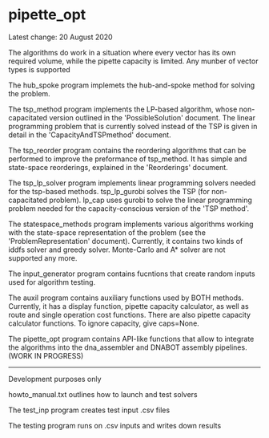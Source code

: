 # pipette_opt

Latest change: 20 August 2020

The algorithms do work in a situation where every vector has its own required volume, while the pipette capacity is limited.
Any munber of vector types is supported

The hub_spoke program implemets the hub-and-spoke method for solving the problem.

The tsp_method program implements the LP-based algorithm, whose non-capacitated version outlined in the 'PossibleSolution' document.
The linear programming problem that is currently solved instead of the TSP is given in detail in the 'CapacityAndTSPmethod' document.

The tsp_reorder program contains the reordering algorithms that can be performed to improve the preformance of tsp_method.
It has simple and state-space reorderings, explained in the 'Reorderings' document.

The tsp_lp_solver program implements linear programming solvers needed for the tsp-based methods.
tsp_lp_gurobi solves the TSP (for non-capacitated problem).
lp_cap uses gurobi to solve the linear programming problem needed for the capacity-conscious version of the 'TSP method'.

The statespace_methods program implements various algorithms working with the state-space representation of the problem (see the 'ProblemRepresentation' document).
Currently, it contains two kinds of iddfs solver and greedy solver. Monte-Carlo and A* solver are not supported any more.

The input_generator program contains fucntions that create random inputs used for algorithm testing.

The auxil program contains auxiliary functions used by BOTH methods.
Currently, it has a display function, pipette capacity calculator, as well as route and single operation cost functions.
There are also pipette capacity calculator functions. To ignore capacity, give caps=None.

The pipette_opt program contains API-like functions that allow to integrate the algorithms into the dna_assembler and DNABOT assembly pipelines.
(WORK IN PROGRESS)

***
Development purposes only

howto_manual.txt outlines how to launch and test solvers

The test_inp program creates test input .csv files

The testing program runs on .csv inputs and writes down results
